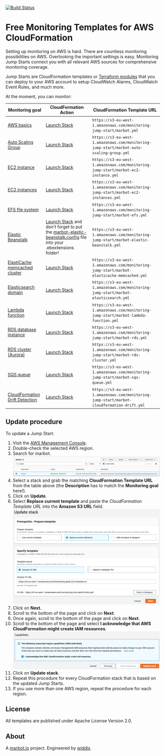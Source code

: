[![Build Status](https://travis-ci.org/marbot-io/monitoring-jump-start.svg?branch=master)](https://travis-ci.org/marbot-io/monitoring-jump-start)

# Free Monitoring Templates for AWS CloudFormation
Setting up monitoring on AWS is hard. There are countless monitoring possibilities on AWS. Overlooking the important settings is easy. Monitoring Jump Starts connect you with all relevant AWS sources for comprehensive monitoring coverage.

Jump Starts are CloudFormation templates or [Terraform modules](https://github.com/marbot-io/monitoring-jump-start-tf) that you can deploy to your AWS account to setup CloudWatch Alarms, CloudWatch Event Rules, and much more.

At the moment, you can monitor:

| Monitoring goal | CloudFormation Action | CloudFormation Template URL |
| --- | --- | --- |
| [AWS basics](marbot.yml) | [Launch Stack](https://console.aws.amazon.com/cloudformation/home#/stacks/create/review?templateURL=https://s3-eu-west-1.amazonaws.com/monitoring-jump-start/marbot.yml) | `https://s3-eu-west-1.amazonaws.com/monitoring-jump-start/marbot.yml` |
| [Auto Scaling Group](marbot-auto-scaling-group.yml) | [Launch Stack](https://console.aws.amazon.com/cloudformation/home#/stacks/create/review?templateURL=https://s3-eu-west-1.amazonaws.com/monitoring-jump-start/marbot-auto-scaling-group.yml) | `https://s3-eu-west-1.amazonaws.com/monitoring-jump-start/marbot-auto-scaling-group.yml` |
| [EC2 instance](marbot-ec2-instance.yml) | [Launch Stack](https://console.aws.amazon.com/cloudformation/home#/stacks/create/review?templateURL=https://s3-eu-west-1.amazonaws.com/monitoring-jump-start/marbot-ec2-instance.yml) | `https://s3-eu-west-1.amazonaws.com/monitoring-jump-start/marbot-ec2-instance.yml` |
| [EC2 instances](marbot-ec2-instances.yml) | [Launch Stack](https://console.aws.amazon.com/cloudformation/home#/stacks/create/review?templateURL=https://s3-eu-west-1.amazonaws.com/monitoring-jump-start/marbot-ec2-instances.yml) | `https://s3-eu-west-1.amazonaws.com/monitoring-jump-start/marbot-ec2-instances.yml` |
| [EFS file system](marbot-efs.yml) | [Launch Stack](https://console.aws.amazon.com/cloudformation/home#/stacks/create/review?templateURL=https://s3-eu-west-1.amazonaws.com/monitoring-jump-start/marbot-efs.yml) | `https://s3-eu-west-1.amazonaws.com/monitoring-jump-start/marbot-efs.yml` |
| [Elastic Beanstalk](marbot-elastic-beanstalk.yml) | [Launch Stack](https://console.aws.amazon.com/cloudformation/home#/stacks/create/review?templateURL=https://s3-eu-west-1.amazonaws.com/monitoring-jump-start/marbot-elastic-beanstalk.yml) and don't forget to put the [marbot-elastic-beanstalk.config](marbot-elastic-beanstalk.config) file into your .ebextensions folder! | `https://s3-eu-west-1.amazonaws.com/monitoring-jump-start/marbot-elastic-beanstalk.yml` |
| [ElastiCache memcached cluster](marbot-elasticache-memcached.yml) | [Launch Stack](https://console.aws.amazon.com/cloudformation/home#/stacks/create/review?templateURL=https://s3-eu-west-1.amazonaws.com/monitoring-jump-start/marbot-elasticache-memcached.yml) | `https://s3-eu-west-1.amazonaws.com/monitoring-jump-start/marbot-elasticache-memcached.yml` |
| [Elasticsearch domain](marbot-elasticsearch.yml) | [Launch Stack](https://console.aws.amazon.com/cloudformation/home#/stacks/create/review?templateURL=https://s3-eu-west-1.amazonaws.com/monitoring-jump-start/marbot-elasticsearch.yml) | `https://s3-eu-west-1.amazonaws.com/monitoring-jump-start/marbot-elasticsearch.yml` |
| [Lambda function](marbot-lambda-function.yml) | [Launch Stack](https://console.aws.amazon.com/cloudformation/home#/stacks/create/review?templateURL=https://s3-eu-west-1.amazonaws.com/monitoring-jump-start/marbot-lambda-function.yml) | `https://s3-eu-west-1.amazonaws.com/monitoring-jump-start/marbot-lambda-function.yml` |
| [RDS database instance](marbot-rds.yml) | [Launch Stack](https://console.aws.amazon.com/cloudformation/home#/stacks/create/review?templateURL=https://s3-eu-west-1.amazonaws.com/monitoring-jump-start/marbot-rds.yml) | `https://s3-eu-west-1.amazonaws.com/monitoring-jump-start/marbot-rds.yml` |
| [RDS cluster (Aurora)](marbot-rds-cluster.yml) | [Launch Stack](https://console.aws.amazon.com/cloudformation/home#/stacks/create/review?templateURL=https://s3-eu-west-1.amazonaws.com/monitoring-jump-start/marbot-rds-cluster.yml) | `https://s3-eu-west-1.amazonaws.com/monitoring-jump-start/marbot-rds-cluster.yml` |
| [SQS queue](marbot-sqs-queue.yml) | [Launch Stack](https://console.aws.amazon.com/cloudformation/home#/stacks/create/review?templateURL=https://s3-eu-west-1.amazonaws.com/monitoring-jump-start/marbot-sqs-queue.yml) | `https://s3-eu-west-1.amazonaws.com/monitoring-jump-start/marbot-sqs-queue.yml` |
| [CloudFormation Drift Detection](marbot-cloudformation-drift.yml) | [Launch Stack](https://console.aws.amazon.com/cloudformation/home#/stacks/create/review?templateURL=https://s3-eu-west-1.amazonaws.com/monitoring-jump-start/marbot-cloudformation-drift.yml) | `https://s3-eu-west-1.amazonaws.com/monitoring-jump-start/marbot-cloudformation-drift.yml` |

## Update procedure

To update a Jump Start:

1. Visit the [AWS Management Console](https://console.aws.amazon.com/cloudformation/home#/stacks?filteringText=marbot).
2. Double-check the selected AWS region.
3. Search for marbot.
![Update: step 1](doc/update1.png)
4. Select a stack and grab the matching **CloudFormation Template URL** from the table above (the **Description** has to match the **Monitoring goal** here!).
5. Click on **Update**.
6. Select **Replace current template** and paste the *CloudFormation Template URL* into the **Amazon S3 URL** field.
![Update: step 2](doc/update2.png)
7. Click on **Next**.
8. Scroll to the bottom of the page and click on **Next**.
9. Once again, scroll to the bottom of the page and click on **Next**.
10. Scroll to the bottom of the page and select **I acknowledge that AWS CloudFormation might create IAM resources**.
![Update: step 3](doc/update3.png)
11. Click on **Update stack**.
12. Repeat this procedure for every CloudFormation stack that is based on the updated Jump Starts.
13. If you use more than one AWS region, repeat the procedure for each region.

## License
All templates are published under Apache License Version 2.0.

## About
A [marbot.io](https://marbot.io/) project. Engineered by [widdix](https://widdix.net).
